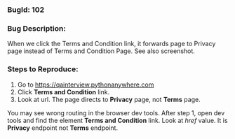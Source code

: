 ### BugId: 102

### Bug Description:

When we click the Terms and Condition link, it forwards page to Privacy page instead of Terms and Condition Page. See also screenshot.

### Steps to Reproduce:

1. Go to https://qainterview.pythonanywhere.com
2. Click **Terms and Condition** link.
3. Look at url. The page directs to **Privacy** page, not **Terms** page.

You may see wrong routing in the browser dev tools.
After step 1, open dev tools and find the element **Terms and Condition** link.
Look at _href_ value. It is **Privacy** endpoint not **Terms** endpoint.
